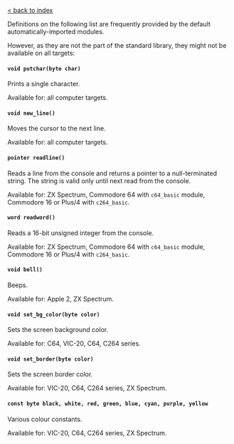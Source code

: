 [< back to index](../index.md)

Definitions on the following list are frequently provided by the default automatically-imported modules. 

However, as they are not the part of the standard library, they might not be available on all targets:

#### `void putchar(byte char)`

Prints a single character.

Available for: all computer targets.

#### `void new_line()`

Moves the cursor to the next line.

Available for: all computer targets.

#### `pointer readline()`

Reads a line from the console and returns a pointer to a null-terminated string.
The string is valid only until next read from the console.

Available for:
ZX Spectrum,
Commodore 64 with `c64_basic` module,
Commodore 16 or Plus/4 with `c264_basic`.

#### `word readword()`

Reads a 16-bit unsigned integer from the console.

Available for:
ZX Spectrum,
Commodore 64 with `c64_basic` module,
Commodore 16 or Plus/4 with `c264_basic`.

#### `void bell()`

Beeps.

Available for: Apple 2, ZX Spectrum.

#### `void set_bg_color(byte color)`

Sets the screen background color.

Available for: C64, VIC-20, C64, C264 series.

#### `void set_border(byte color)`

Sets the screen border color.

Available for: VIC-20, C64, C264 series, ZX Spectrum.

#### `const byte black, white, red, green, blue, cyan, purple, yellow`

Various colour constants.

Available for: VIC-20, C64, C264 series, ZX Spectrum.

